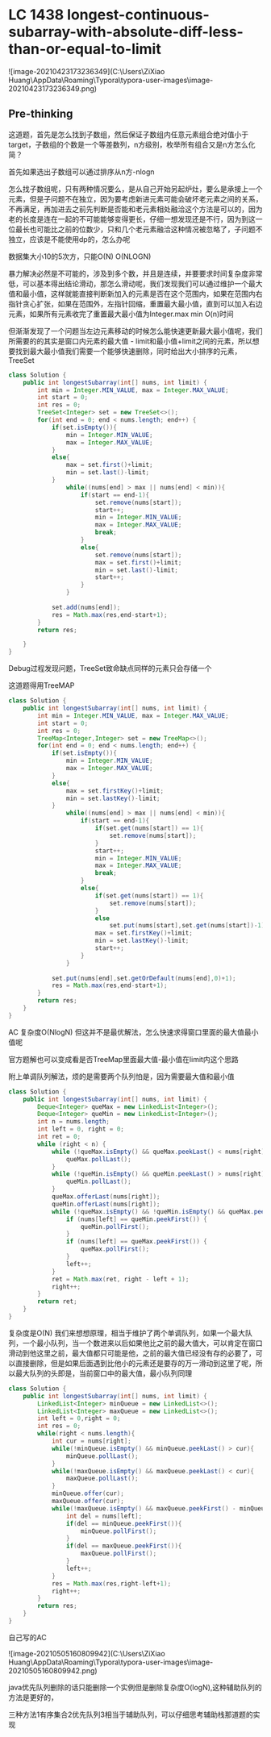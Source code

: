 # LC 1438 longest-continuous-subarray-with-absolute-diff-less-than-or-equal-to-limit

![image-20210423173236349](C:\Users\ZiXiao Huang\AppData\Roaming\Typora\typora-user-images\image-20210423173236349.png)

## Pre-thinking

这道题，首先是怎么找到子数组，然后保证子数组内任意元素组合绝对值小于target，子数组的个数是一个等差数列，n方级别，枚举所有组合又是n方怎么化简？

首先如果选出子数组可以通过排序从n方-nlogn

怎么找子数组呢，只有两种情况要么，是从自己开始另起炉灶，要么是承接上一个元素，但是子问题不在独立，因为要考虑新进元素可能会破坏老元素之间的关系，不再满足，再加进去之前先判断是否能和老元素相处融洽这个方法是可以的，因为老的长度是连在一起的不可能能够变得更长，仔细一想发现还是不行，因为到这一位最长也可能比之前的位数少，只和几个老元素融洽这种情况被忽略了，子问题不独立，应该是不能使用dp的，怎么办呢

数据集大小10的5次方，只能O(N) O(NLOGN)

暴力解决必然是不可能的，涉及到多个数，并且是连续，并要要求时间复杂度非常低，可以基本得出结论滑动，那怎么滑动呢，我们发现我们可以通过维护一个最大值和最小值，这样就能直接判断新加入的元素是否在这个范围内，如果在范围内右指针贪心扩张，如果在范围外，左指针回缩，重置最大最小值，直到可以加入右边元素，如果所有元素收完了重置最大最小值为Integer.max min O(n)时间

但渐渐发现了一个问题当左边元素移动的时候怎么能快速更新最大最小值呢，我们所需要的的其实是窗口内元素的最大值 - limit和最小值+limit之间的元素，所以想要找到最大最小值我们需要一个能够快速删除，同时给出大小排序的元素，TreeSet

~~~java
class Solution {
    public int longestSubarray(int[] nums, int limit) {
        int min = Integer.MIN_VALUE, max = Integer.MAX_VALUE;
        int start = 0;
        int res = 0;
        TreeSet<Integer> set = new TreeSet<>();
        for(int end = 0; end < nums.length; end++) { 
            if(set.isEmpty()){
                min = Integer.MIN_VALUE;
                max = Integer.MAX_VALUE;
            }
            else{  
                max = set.first()+limit;
                min = set.last()-limit;
            }   
                while((nums[end] > max || nums[end] < min)){
                    if(start == end-1){
                        set.remove(nums[start]);
                        start++;
                        min = Integer.MIN_VALUE;
                        max = Integer.MAX_VALUE;
                        break;
                    }
                    else{
                        set.remove(nums[start]);
                        max = set.first()+limit;
                        min = set.last()-limit;
                        start++;
                    }
                }
            
            set.add(nums[end]);
            res = Math.max(res,end-start+1);
        }
        return res;

    }
}
~~~



Debug过程发现问题，TreeSet致命缺点同样的元素只会存储一个

这道题得用TreeMAP

~~~java
class Solution {
    public int longestSubarray(int[] nums, int limit) {
        int min = Integer.MIN_VALUE, max = Integer.MAX_VALUE;
        int start = 0;
        int res = 0;
        TreeMap<Integer,Integer> set = new TreeMap<>();
        for(int end = 0; end < nums.length; end++) { 
            if(set.isEmpty()){
                min = Integer.MIN_VALUE;
                max = Integer.MAX_VALUE;
            }
            else{  
                max = set.firstKey()+limit;
                min = set.lastKey()-limit;
            }   
                while((nums[end] > max || nums[end] < min)){
                    if(start == end-1){
                        if(set.get(nums[start]) == 1){
                            set.remove(nums[start]);
                        }
                        start++;
                        min = Integer.MIN_VALUE;
                        max = Integer.MAX_VALUE;
                        break;
                    }
                    else{
                        if(set.get(nums[start]) == 1){
                            set.remove(nums[start]);
                        }
                        else
                            set.put(nums[start],set.get(nums[start])-1);
                        max = set.firstKey()+limit;
                        min = set.lastKey()-limit;
                        start++;
                    }
                }
            
            set.put(nums[end],set.getOrDefault(nums[end],0)+1);
            res = Math.max(res,end-start+1);
        }
        return res;
    }
}
~~~

AC 复杂度O(NlogN) 但这并不是最优解法，怎么快速求得窗口里面的最大值最小值呢



官方题解也可以变成看是否TreeMap里面最大值-最小值在limit内这个思路

附上单调队列解法，烦的是需要两个队列怕是，因为需要最大值和最小值

~~~java
class Solution {
    public int longestSubarray(int[] nums, int limit) {
        Deque<Integer> queMax = new LinkedList<Integer>();
        Deque<Integer> queMin = new LinkedList<Integer>();
        int n = nums.length;
        int left = 0, right = 0;
        int ret = 0;
        while (right < n) {
            while (!queMax.isEmpty() && queMax.peekLast() < nums[right]) {
                queMax.pollLast();
            }
            while (!queMin.isEmpty() && queMin.peekLast() > nums[right]) {
                queMin.pollLast();
            }
            queMax.offerLast(nums[right]);
            queMin.offerLast(nums[right]);
            while (!queMax.isEmpty() && !queMin.isEmpty() && queMax.peekFirst() - queMin.peekFirst() > limit) {
                if (nums[left] == queMin.peekFirst()) {
                    queMin.pollFirst();
                }
                if (nums[left] == queMax.peekFirst()) {
                    queMax.pollFirst();
                }
                left++;
            }
            ret = Math.max(ret, right - left + 1);
            right++;
        }
        return ret;
    }
}


~~~

复杂度是O(N) 我们来想想原理，相当于维护了两个单调队列，如果一个最大队列，一个最小队列，当一个数进来以后如果他比之前的最大值大，可以肯定在窗口滑动到他这里之前，最大值都只可能是他，之前的最大值已经没有存的必要了，可以直接删除，但是如果后面遇到比他小的元素还是要存的万一滑动到这里了呢，所以最大队列的头即是，当前窗口中的最大值，最小队列同理

~~~java
class Solution {
    public int longestSubarray(int[] nums, int limit) {
        LinkedList<Integer> minQueue = new LinkedList<>();
        LinkedList<Integer> maxQueue = new LinkedList<>();
        int left = 0,right = 0;
        int res = 0;
        while(right < nums.length){
            int cur = nums[right];
            while(!minQueue.isEmpty() && minQueue.peekLast() > cur){
                minQueue.pollLast();
            }
            while(!maxQueue.isEmpty() && maxQueue.peekLast() < cur){
                maxQueue.pollLast();
            }
            minQueue.offer(cur);
            maxQueue.offer(cur);
            while(!maxQueue.isEmpty() && maxQueue.peekFirst() - minQueue.peekFirst() > limit){
                int del = nums[left];
                if(del == minQueue.peekFirst()){
                    minQueue.pollFirst();
                }
                if(del == maxQueue.peekFirst()){
                    maxQueue.pollFirst();
                }
                left++;
            }
            res = Math.max(res,right-left+1);
            right++;
        }
        return res;
    }
}
~~~

自己写的AC

![image-20210505160809942](C:\Users\ZiXiao Huang\AppData\Roaming\Typora\typora-user-images\image-20210505160809942.png)

java优先队列删除的话只能删除一个实例但是删除复杂度O(logN),这种辅助队列的方法是更好的，

三种方法1有序集合2优先队列3相当于辅助队列，可以仔细思考辅助栈那道题的实现


